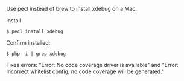 Use pecl instead of brew to install xdebug on a Mac.

Install
```
$ pecl install xdebug
```
Confirm installed:
```
$ php -i | grep xdebug
```
Fixes errors: "Error: No code coverage driver is available" and "Error:  Incorrect whitelist config, no code coverage will be generated."